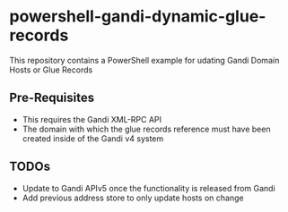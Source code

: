 # powershell-gandi-dynamic-glue-records
This repository contains a PowerShell example for udating Gandi Domain Hosts or Glue Records

## Pre-Requisites
- This requires the Gandi XML-RPC API
- The domain with which the glue records reference must have been created inside of the Gandi v4 system

## TODOs
- Update to Gandi APIv5 once the functionality is released from Gandi
- Add previous address store to only update hosts on change
